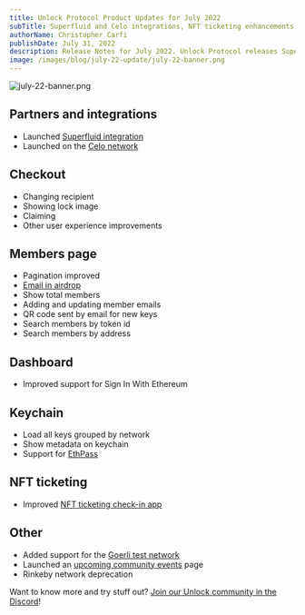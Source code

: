 ```yaml
---
title: Unlock Protocol Product Updates for July 2022
subTitle: Superfluid and Celo integrations, NFT ticketing enhancements, support for Goerli, and improvements to the checkout, keychain, and dashboard experiences
authorName: Christopher Carfi
publishDate: July 31, 2022
description: Release Notes for July 2022. Unlock Protocol releases Superfluid and Celo integrations, NFT ticketing enhancements, support for Goerli, and improvements to the checkout, keychain, and dashboard experiences.
image: /images/blog/july-22-update/july-22-banner.png
---
```


![july-22-banner.png](/images/blog/july-22-update/july-22-banner.png)

## Partners and integrations

- Launched [Superfluid integration](https://unlock-protocol.com/blog/superfluid-unlock)
- Launched on the [Celo network](https://unlock-protocol.com/blog/unlock-celo-launch)

## Checkout

- Changing recipient
- Showing lock image
- Claiming
- Other user experience improvements

## Members page

- Pagination improved
- [Email in airdrop](https://unlock-protocol.com/blog/email-airdrop-nft)
- Show total members
- Adding and updating member emails
- QR code sent by email for new keys
- Search members by token id
- Search members by address

## Dashboard

- Improved support for Sign In With Ethereum

## Keychain

- Load all keys grouped by network
- Show metadata on keychain
- Support for [EthPass](https://twitter.com/ethpass/status/1548054634899550208)

## NFT ticketing

- Improved [NFT ticketing check-in app](https://unlock-protocol.com/blog/ethcc5-2022-ticketing)

## Other

- Added support for the [Goerli test network](https://unlock-protocol.com/blog/goerli)
- Launched an [upcoming community events](https://unlock-protocol.com/upcoming-events) page
- Rinkeby network deprecation

Want to know more and try stuff out? [Join our Unlock community in the Discord](https://discord.unlock-protocol.com/)!
